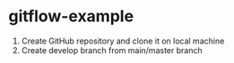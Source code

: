 # gitflow-example

1. Create GitHub repository and clone it on local machine 
2. Create develop branch from main/master branch 
